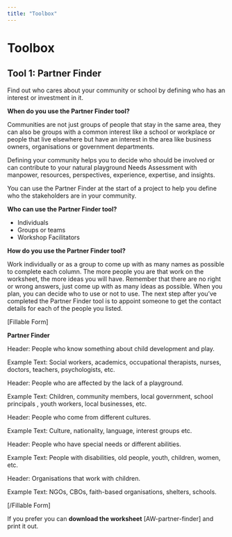 ```yaml
---
title: "Toolbox"
---
```


# Toolbox

## Tool 1: Partner Finder

Find out who cares about your community or school by defining who has an interest or investment in it.

**When do you use the Partner Finder tool?**

Communities are not just groups of people that stay in the same area, they can also be groups with a common interest like a school or workplace or people that live elsewhere but have an interest in the area like business owners, organisations or government departments.

Defining your community helps you to decide who should be involved or can contribute to your natural playground Needs Assessment with manpower, resources, perspectives, experience, expertise, and insights.

You can use the Partner Finder at the start of a project to help you define who the stakeholders are in your community.

**Who can use the Partner Finder tool?**

-   Individuals
-   Groups or teams
-   Workshop Facilitators

**How do you use the Partner Finder tool?**

Work individually or as a group to come up with as many names as possible to complete each column. The more people you are that work on the worksheet, the more ideas you will have. Remember that there are no right or wrong answers, just come up with as many ideas as possible. When you plan, you can decide who to use or not to use. The next step after you’ve completed the Partner Finder tool is to appoint someone to get the contact details for each of the people you listed.

[Fillable Form]

**Partner Finder**

Header: People who know something about child development and play.

Example Text: Social workers, academics, occupational therapists, nurses, doctors, teachers, psychologists, etc.

Header: People who are affected by the lack of a playground.

Example Text: Children, community members, local government, school principals , youth workers, local businesses, etc.

Header: People who come from different cultures.

Example Text: Culture, nationality, language, interest groups etc.

Header: People who have special needs or different abilities.

Example Text: People with disabilities, old people, youth, children, women, etc.

Header: Organisations that work with children.

Example Text: NGOs, CBOs, faith-based organisations, shelters, schools.

[/Fillable Form]

If you prefer you can **download the worksheet** \[AW-partner-finder\] and print it out.

